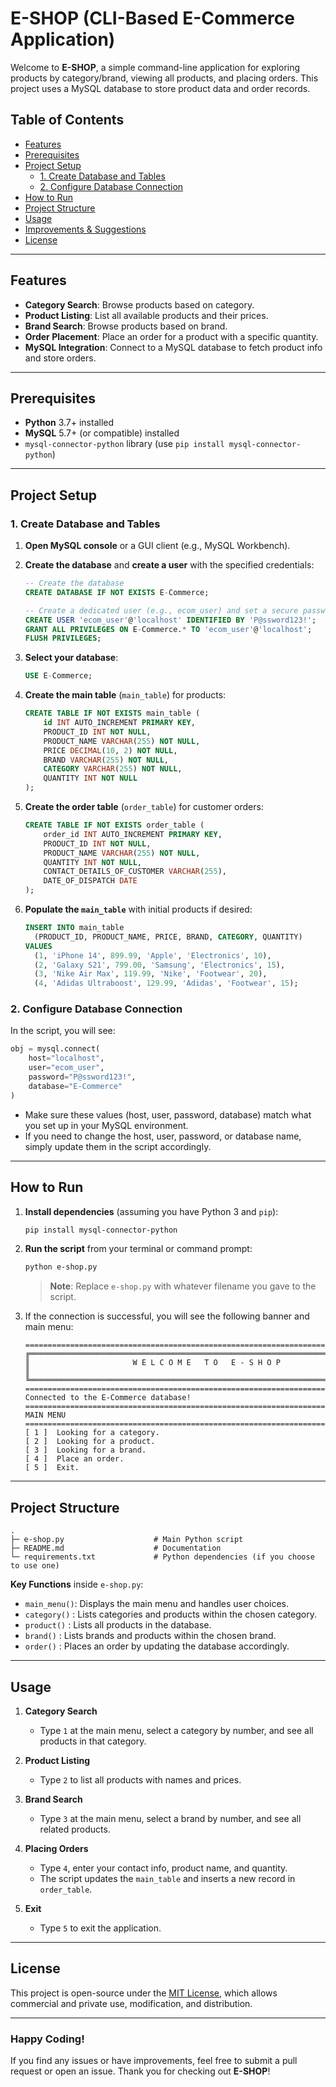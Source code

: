 
# E-SHOP (CLI-Based E-Commerce Application)

Welcome to **E-SHOP**, a simple command-line application for exploring products by category/brand, viewing all products, and placing orders. This project uses a MySQL database to store product data and order records.

## Table of Contents

- [Features](#features)  
- [Prerequisites](#prerequisites)  
- [Project Setup](#project-setup)  
  - [1. Create Database and Tables](#1-create-database-and-tables)  
  - [2. Configure Database Connection](#2-configure-database-connection)  
- [How to Run](#how-to-run)  
- [Project Structure](#project-structure)  
- [Usage](#usage)  
- [Improvements & Suggestions](#improvements--suggestions)  
- [License](#license)

---

## Features

- **Category Search**: Browse products based on category.  
- **Product Listing**: List all available products and their prices.  
- **Brand Search**: Browse products based on brand.  
- **Order Placement**: Place an order for a product with a specific quantity.  
- **MySQL Integration**: Connect to a MySQL database to fetch product info and store orders.  

---

## Prerequisites

- **Python** 3.7+ installed  
- **MySQL** 5.7+ (or compatible) installed  
- `mysql-connector-python` library (use `pip install mysql-connector-python`)  

---

## Project Setup

### 1. Create Database and Tables

1. **Open MySQL console** or a GUI client (e.g., MySQL Workbench).  
2. **Create the database** and **create a user** with the specified credentials:
   ```sql
   -- Create the database
   CREATE DATABASE IF NOT EXISTS E-Commerce;

   -- Create a dedicated user (e.g., ecom_user) and set a secure password
   CREATE USER 'ecom_user'@'localhost' IDENTIFIED BY 'P@ssword123!';
   GRANT ALL PRIVILEGES ON E-Commerce.* TO 'ecom_user'@'localhost';
   FLUSH PRIVILEGES;
   ```

3. **Select your database**:
   ```sql
   USE E-Commerce;
   ```

4. **Create the main table** (`main_table`) for products:
   ```sql
   CREATE TABLE IF NOT EXISTS main_table (
       id INT AUTO_INCREMENT PRIMARY KEY,
       PRODUCT_ID INT NOT NULL,
       PRODUCT_NAME VARCHAR(255) NOT NULL,
       PRICE DECIMAL(10, 2) NOT NULL,
       BRAND VARCHAR(255) NOT NULL,
       CATEGORY VARCHAR(255) NOT NULL,
       QUANTITY INT NOT NULL
   );
   ```

5. **Create the order table** (`order_table`) for customer orders:
   ```sql
   CREATE TABLE IF NOT EXISTS order_table (
       order_id INT AUTO_INCREMENT PRIMARY KEY,
       PRODUCT_ID INT NOT NULL,
       PRODUCT_NAME VARCHAR(255) NOT NULL,
       QUANTITY INT NOT NULL,
       CONTACT_DETAILS_OF_CUSTOMER VARCHAR(255),
       DATE_OF_DISPATCH DATE
   );
   ```

6. **Populate the `main_table`** with initial products if desired:
   ```sql
   INSERT INTO main_table 
     (PRODUCT_ID, PRODUCT_NAME, PRICE, BRAND, CATEGORY, QUANTITY)
   VALUES
     (1, 'iPhone 14', 899.99, 'Apple', 'Electronics', 10),
     (2, 'Galaxy S21', 799.00, 'Samsung', 'Electronics', 15),
     (3, 'Nike Air Max', 119.99, 'Nike', 'Footwear', 20),
     (4, 'Adidas Ultraboost', 129.99, 'Adidas', 'Footwear', 15);
   ```

### 2. Configure Database Connection

In the script, you will see:

```python
obj = mysql.connect(
    host="localhost",
    user="ecom_user",
    password="P@ssword123!",
    database="E-Commerce"
)
```

- Make sure these values (host, user, password, database) match what you set up in your MySQL environment.  
- If you need to change the host, user, password, or database name, simply update them in the script accordingly.

---

## How to Run

1. **Install dependencies** (assuming you have Python 3 and `pip`):
   ```bash
   pip install mysql-connector-python
   ```
2. **Run the script** from your terminal or command prompt:
   ```bash
   python e-shop.py
   ```
   > **Note**: Replace `e-shop.py` with whatever filename you gave to the script.

3. If the connection is successful, you will see the following banner and main menu:

   ```
   ============================================================================
   ╔═══════════════════════════════════════════════════════════════════════════╗
   ║                       W E L C O M E   T O   E - S H O P                   ║
   ╚═══════════════════════════════════════════════════════════════════════════╝
   ============================================================================
   Connected to the E-Commerce database!
   ========================================================================
   MAIN MENU
   ========================================================================
   [ 1 ]  Looking for a category.
   [ 2 ]  Looking for a product.
   [ 3 ]  Looking for a brand.
   [ 4 ]  Place an order.
   [ 5 ]  Exit.
   ```

---

## Project Structure

```
.
├─ e-shop.py                    # Main Python script
├─ README.md                    # Documentation
└─ requirements.txt             # Python dependencies (if you choose to use one)
```

**Key Functions** inside `e-shop.py`:
- `main_menu()`: Displays the main menu and handles user choices.  
- `category()` : Lists categories and products within the chosen category.  
- `product()`  : Lists all products in the database.  
- `brand()`    : Lists brands and products within the chosen brand.  
- `order()`    : Places an order by updating the database accordingly.  

---

## Usage

1. **Category Search**  
   - Type `1` at the main menu, select a category by number, and see all products in that category.

2. **Product Listing**  
   - Type `2` to list all products with names and prices.

3. **Brand Search**  
   - Type `3` at the main menu, select a brand by number, and see all related products.

4. **Placing Orders**  
   - Type `4`, enter your contact info, product name, and quantity.  
   - The script updates the `main_table` and inserts a new record in `order_table`.

5. **Exit**  
   - Type `5` to exit the application.

---

## License

This project is open-source under the [MIT License](LICENSE), which allows commercial and private use, modification, and distribution.

---

### Happy Coding!

If you find any issues or have improvements, feel free to submit a pull request or open an issue. Thank you for checking out **E-SHOP**!
